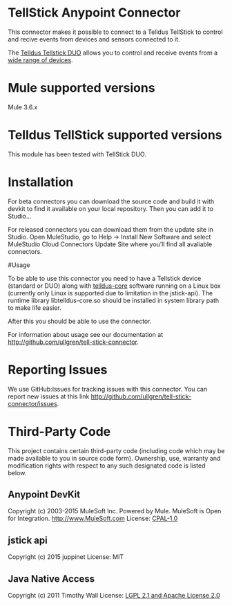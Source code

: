 # TellStick Anypoint Connector

This connector makes it possible to connect to a Telldus TellStick to control and recive events from devices and sensors connected to it.

The [Telldus Tellstick DUO](http://www.telldus.se/products/tellstick_duo) allows you to control and receive events from a [wide range of devices](http://www.telldus.se/products/compability).

# Mule supported versions

Mule 3.6.x

# Telldus TellStick supported versions

This module has been tested with TellStick DUO.

# Installation 

For beta connectors you can download the source code and build it with devkit to find it available on your local repository. Then you can add it to Studio…<TBD>

For released connectors you can download them from the update site in Studio. 
Open MuleStudio, go to Help → Install New Software and select MuleStudio Cloud Connectors Update Site where you’ll find all avaliable connectors.

#Usage

To be able to use this connector you need to have a Tellstick device (standard or DUO) along with [telldus-core](http://developer.telldus.com/wiki/TellStickInstallationUbuntu)
software running on a Linux box (currently only Linux is supported due to limitation in the jstick-api).
The runtime library libtelldus-core.so should be installed in system library path to make life easier.

After this you should be able to use the connector.

For information about usage see our documentation at http://github.com/ullgren/tell-stick-connector.

# Reporting Issues

We use GitHub:Issues for tracking issues with this connector. You can report new issues at this link http://github.com/ullgren/tell-stick-connector/issues.

# Third-Party Code

This project contains certain third-party code (including code which may be made available to you in source code form). Ownership, use, warranty and modification rights with respect to any such designated code is listed below.

## Anypoint DevKit

Copyright (c) 2003-2015 MuleSoft Inc.
Powered by Mule. MuleSoft is Open for Integration.
http://www.MuleSoft.com
License: [CPAL-1.0](http://www.MuleSoft.com/CPAL/)

## jstick api

Copyright (c) 2015 juppinet 
License: MIT

## Java Native Access

Copyright (c) 2011 Timothy Wall
License: [LGPL 2.1 and Apache License 2.0](https://github.com/twall/jna/blob/master/LICENSE)


